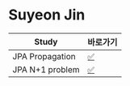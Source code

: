 # Suyeon Jin

|Study|바로가기|
|---|---|
|JPA Propagation|[:white_check_mark:](./propagation.md)|
|JPA N+1 problem|[:white_check_mark:](./n+1.md)|
